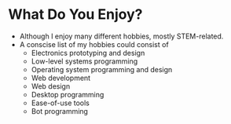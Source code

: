# What Do You Enjoy?
* Although I enjoy many different hobbies, mostly STEM-related.
* A conscise list of my hobbies could consist of
    - Electronics prototyping and design
    - Low-level systems programming
    - Operating system programming and design
    - Web development
    - Web design
    - Desktop programming
    - Ease-of-use tools
    - Bot programming